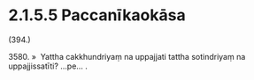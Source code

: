 

# 2.1.5.5 Paccanīkaokāsa





(394.)

3580\. »  Yattha cakkhundriyaṃ na uppajjati tattha sotindriyaṃ na uppajjissatīti? …pe… .



